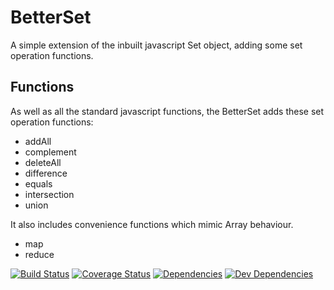 # BetterSet

A simple extension of the inbuilt javascript Set object, adding some set operation functions.

## Functions
As well as all the standard javascript functions, the BetterSet adds these set operation functions:
 * addAll
 * complement
 * deleteAll
 * difference
 * equals
 * intersection
 * union

It also includes convenience functions which mimic Array behaviour.
 * map
 * reduce

 [![Build Status](https://travis-ci.org/strongpauly/BetterSet.svg?branch=master)](https://travis-ci.org/strongpauly/BetterSet)
[![Coverage Status](https://coveralls.io/repos/github/strongpauly/BetterSet/badge.svg?branch=master)](https://coveralls.io/github/strongpauly/BetterSet?branch=master)
[![Dependencies](https://david-dm.org/strongpauly/BetterSet.svg)](https://david-dm.org/strongpauly/BetterSet)
[![Dev Dependencies](https://david-dm.org/strongpauly/BetterSet/dev-status.svg)](https://david-dm.org/strongpauly/BetterSet?type=dev)
